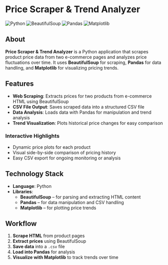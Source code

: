 # Price Scraper & Trend Analyzer

![Python](https://img.shields.io/badge/Python-3776AB?logo=python&logoColor=white&style=for-the-badge)
![BeautifulSoup](https://img.shields.io/badge/BeautifulSoup-FFA500?style=for-the-badge)
![Pandas](https://img.shields.io/badge/Pandas-150458?logo=pandas&logoColor=white&style=for-the-badge)
![Matplotlib](https://img.shields.io/badge/Matplotlib-11557C?logo=matplotlib&logoColor=white&style=for-the-badge)

## About

**Price Scraper & Trend Analyzer** is a Python application that scrapes product price data from two e-commerce pages and analyzes price fluctuations over time. It uses **BeautifulSoup** for scraping, **Pandas** for data handling, and **Matplotlib** for visualizing pricing trends.

## Features

- **Web Scraping**: Extracts prices for two products from e-commerce HTML using BeautifulSoup  
- **CSV File Output**: Saves scraped data into a structured CSV file  
- **Data Analysis**: Loads data with Pandas for manipulation and trend analysis  
- **Trend Visualization**: Plots historical price changes for easy comparison  

### Interactive Highlights

- Dynamic price plots for each product  
- Visual side-by-side comparison of pricing history  
- Easy CSV export for ongoing monitoring or analysis

## Technology Stack

- **Language**: Python  
- **Libraries**:
  - **BeautifulSoup** – for parsing and extracting HTML content  
  - **Pandas** – for data manipulation and CSV handling  
  - **Matplotlib** – for plotting price trends

## Workflow

1. **Scrape HTML** from product pages  
2. **Extract prices** using BeautifulSoup  
3. **Save data** into a `.csv` file  
4. **Load into Pandas** for analysis  
5. **Visualize with Matplotlib** to track trends over time
